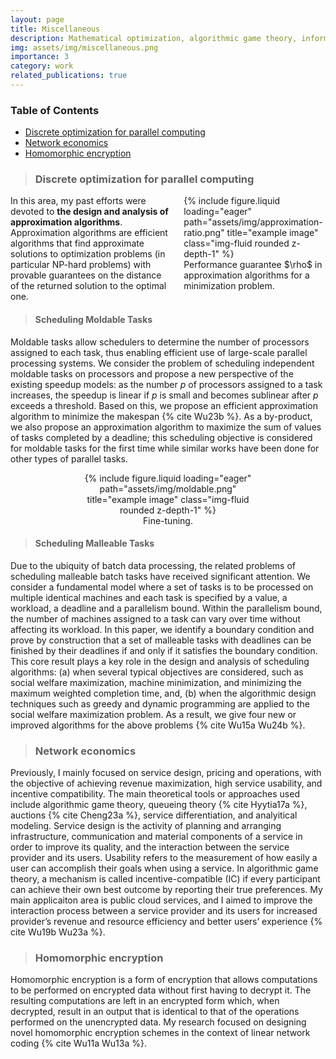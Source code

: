 ```yaml
---
layout: page
title: Miscellaneous
description: Mathematical optimization, algorithmic game theory, information security
img: assets/img/miscellaneous.png
importance: 3
category: work
related_publications: true
---
```




### **Table of Contents**  
- [Discrete optimization for parallel computing](#DOPC)  
- [Network economics](#AGT)
- [Homomorphic encryption](#HE)




>### **Discrete optimization for parallel computing**
<a id="DOPC"></a>  


<div style="float: right; margin-left: 20px; width: 45%;">
<div class="row">
    <div class="col-sm mt-3 mt-md-0">
        {% include figure.liquid loading="eager" path="assets/img/approximation-ratio.png" title="example image" class="img-fluid rounded z-depth-1" %}
    </div>
</div>
<div class="caption">
    Performance guarantee $\rho$ in approximation algorithms for a minimization problem.
</div>
</div>


In this area, my past efforts were devoted to **the design and analysis of approximation algorithms**. Approximation algorithms are efficient algorithms that find approximate solutions to optimization problems (in particular NP-hard problems) with provable guarantees on the distance of the returned solution to the optimal one.




>#### **Scheduling Moldable Tasks**


Moldable tasks allow schedulers to determine the number of processors assigned to each task, thus enabling efficient use of large-scale parallel processing systems. We consider the problem of scheduling independent moldable tasks on processors and propose a new perspective of the existing speedup models: as the number $p$ of processors assigned to a task increases, the speedup is linear if $p$ is small and becomes sublinear after $p$ exceeds a threshold. Based on this, we propose an efficient approximation algorithm to minimize the makespan {% cite Wu23b %}. As a by-product, we also propose an approximation algorithm to maximize the sum of values of tasks completed by a deadline; this scheduling objective is considered for moldable tasks for the first time while similar works have been done for other types of parallel tasks.


<div align="center">
<div style="width: 62%;">
<div class="row">
    <div class="col-sm mt-3 mt-md-0">
        {% include figure.liquid loading="eager" path="assets/img/moldable.png" title="example image" class="img-fluid rounded z-depth-1" %}
    </div>
</div>
<div class="caption">
    Fine-tuning. 
</div>
</div>
</div>



>#### **Scheduling Malleable Tasks**

Due to the ubiquity of batch data processing, the related problems of scheduling malleable batch tasks have received significant attention. We consider a fundamental model where a set of tasks is to be processed on multiple identical machines and each task is specified by a value, a workload, a deadline and a parallelism bound. Within the parallelism bound, the number of machines assigned to a task can vary over time without affecting its workload. In this paper, we identify a boundary condition and prove by construction that a set of malleable tasks with deadlines can be finished by their deadlines if and only if it satisfies the boundary condition. This core result plays a key role in the design and analysis of scheduling algorithms: (a) when several typical objectives are considered, such as social welfare maximization, machine minimization, and minimizing the maximum weighted completion time, and, (b) when the algorithmic design techniques such as greedy and dynamic programming are applied to the social welfare maximization problem. As a result, we give four new or improved algorithms for the above problems  {% cite Wu15a Wu24b %}.


>### **Network economics**
<a id="AGT"></a>  

Previously, I mainly focused on service design, pricing and operations, with the objective of achieving revenue maximization, high service usability, and incentive compatibility. The main theoretical tools or approaches used include algorithmic game theory, queueing theory {% cite Hyytia17a %}, auctions {% cite Cheng23a %}, service differentiation, and analyitical modeling. Service design is the activity of planning and arranging infrastructure, communication and material components of a service in order to improve its quality, and the interaction between the service provider and its users. Usability refers to the measurement of how easily a user can accomplish their goals when using a service. In algorithmic game theory, a mechanism is called incentive-compatible (IC) if every participant can achieve their own best outcome by reporting their true preferences. My main applicaiton area is public cloud services, and I aimed to improve the interaction process between a service provider and its users for increased provider’s revenue and resource efficiency and better users’ experience {% cite Wu19b Wu23a %}.


>### **Homomorphic encryption**
<a id="HE"></a>  

Homomorphic encryption is a form of encryption that allows computations to be performed on encrypted data without first having to decrypt it. The resulting computations are left in an encrypted form which, when decrypted, result in an output that is identical to that of the operations performed on the unencrypted data. My research focused on designing novel homomorphic encryption schemes in the context of linear network coding {% cite Wu11a Wu13a %}.


